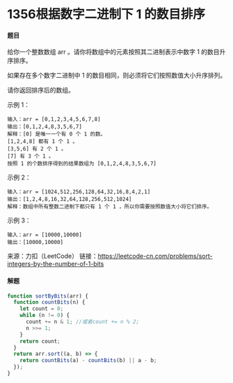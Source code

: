 # 1356根据数字二进制下 1 的数目排序

#### 题目

给你一个整数数组 arr 。请你将数组中的元素按照其二进制表示中数字 1 的数目升序排序。

如果存在多个数字二进制中 1 的数目相同，则必须将它们按照数值大小升序排列。

请你返回排序后的数组。

 示例 1：

```
输入：arr = [0,1,2,3,4,5,6,7,8]
输出：[0,1,2,4,8,3,5,6,7]
解释：[0] 是唯一一个有 0 个 1 的数。
[1,2,4,8] 都有 1 个 1 。
[3,5,6] 有 2 个 1 。
[7] 有 3 个 1 。
按照 1 的个数排序得到的结果数组为 [0,1,2,4,8,3,5,6,7]
```


示例 2：

```
输入：arr = [1024,512,256,128,64,32,16,8,4,2,1]
输出：[1,2,4,8,16,32,64,128,256,512,1024]
解释：数组中所有整数二进制下都只有 1 个 1 ，所以你需要按照数值大小将它们排序。
```


示例 3：

```
输入：arr = [10000,10000]
输出：[10000,10000]
```

来源：力扣（LeetCode）
链接：https://leetcode-cn.com/problems/sort-integers-by-the-number-of-1-bits



#### 解题

```js
function sortByBits(arr) {
  function countBits(n) {
    let count = 0;
    while (n != 0) {
      count += n & 1; //或者count += n % 2;
      n >>= 1;
    }
    return count;
  }
  return arr.sort((a, b) => {
    return countBits(a) - countBits(b) || a - b;
  });
}
```

